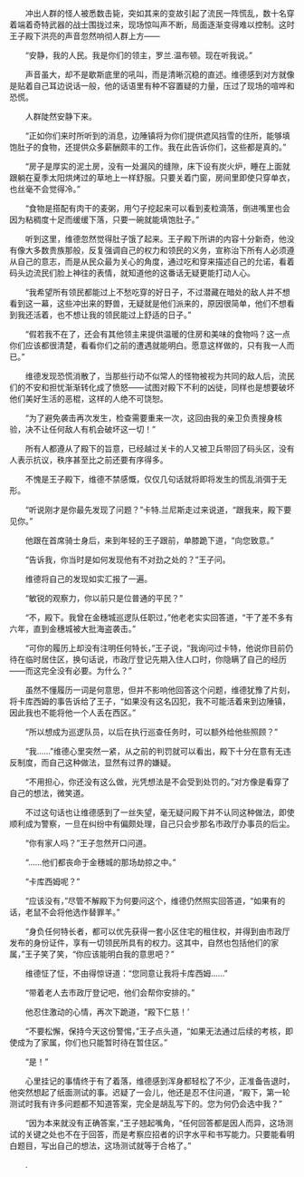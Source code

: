　　冲出人群的怪人被悉数击毙，突如其来的变故引起了流民一阵慌乱，数十名穿着端着奇特武器的战士围拢过来，现场惊叫声不断，局面逐渐变得难以控制。这时王子殿下洪亮的声音忽然响彻人群上方——

　　“安静，我的人民。我是你们的领主，罗兰.温布顿。现在听我说。”

　　声音虽大，却不是歇斯底里的吼叫，而是清晰沉稳的直述。维德感到对方就像是贴着自己耳边说话一般，他的话语里有种不容置疑的力量，压过了现场的喧哗和恐慌。

　　人群陡然安静下来。

　　“正如你们来时所听到的消息，边陲镇将为你们提供遮风挡雪的住所，能够填饱肚子的食物，还提供众多薪酬颇丰的工作。我在此告诉你们，这些都是真的。”

　　“房子是厚实的泥土房，没有一处漏风的缝隙，床下设有炭火炉，睡在上面就跟躺在夏季太阳烘烤过的草地上一样舒服。只要关着门窗，房间里即使只穿单衣，也丝毫不会觉得冷。”

　　“食物是搭配有肉干的麦粥，用勺子挖起来可以看到麦粒滴落，倒进嘴里也会因为粘稠度十足而缓缓下落，只要一碗就能填饱肚子。”

　　听到这里，维德忽然觉得肚子饿了起来。王子殿下所讲的内容十分新奇，他没有像大多数贵族那般，反复强调自己的权力和领民的义务，宣称治下所有人必须遵从自己的意志，而是从民众最为关心的角度，通过吃和穿来描述自己的允诺，看着码头边流民们脸上神往的表情，就知道他的这番话无疑更能打动人心。

　　“我希望所有领民都能过上不愁吃穿的好日子，不过潜藏在暗处的敌人并不想看到这一幕，这些冲出来的野兽，无疑就是他们派来的，原因很简单，他们不想看到我还活着，也不想让我的领民能过上舒适的日子。”

　　“假若我不在了，还会有其他领主来提供温暖的住房和美味的食物吗？这一点你们应该都很清楚，看看你们之前的遭遇就能明白。愿意这样做的，只有我一人而已。”

　　维德发现恐慌消散了，当那些行动不似常人的怪物被视为共同的敌人后，流民们的不安和担忧渐渐转化成了愤怒——试图对殿下不利的凶徒，同样也是想要破坏他们美好生活的恶棍，这样的人绝不可饶恕。

　　“为了避免袭击再次发生，检查需要重来一次，这回由我的亲卫负责搜身核验，决不让任何敌人有机会破坏这一切！”

　　所有人都遵从了殿下的旨意，已经越过关卡的人又被卫兵带回了码头区，没有人表示抗议，秩序甚至比之前还要有序得多。

　　不愧是王子殿下，维德不禁感慨，仅仅几句话就将即将发生的慌乱消弭于无形。

　　“听说刚才是你最先发现了问题？”卡特.兰尼斯走过来说道，“跟我来，殿下要见你。”

　　他跟在首席骑士身后，来到年轻的王子跟前，单膝跪下道，“向您致意。”

　　“告诉我，你当时是如何发现他有不对劲之处的？”王子问。

　　维德将自己的发现如实汇报了一遍。

　　“敏锐的观察力，你以前只是位普通的平民？”

　　“不，殿下。我曾在金穗城巡逻队任职过，”他老老实实回答道，“干了差不多有六年，直到金穗城被大批海盗袭击。”

　　“可你的履历上却没有注明任何特长，”王子说，“我询问过卡特，他说你目前仍待在临时居住区，换句话说，市政厅登记先期入住人口时，你隐瞒了自己的经历——而这完全没有必要。为什么？”

　　虽然不懂履历一词是何意思，但并不影响他回答这个问题，维德犹豫了片刻，将卡库西姆的事告诉给了王子，“如果没有这名囚犯，我不可能活着来到边陲镇，因此我也不能将他一个人丢在西区。”

　　“所以想成为巡逻队员，以后在执行巡查任务时，可以额外给他些照顾？”

　　“我……”维德心里突然一紧，从之前的判罚就可以看出，殿下十分在意有无违反制度，而自己这种做法，显然有过界的嫌疑。

　　“不用担心，你还没有这么做，光凭想法是不会受到处罚的。”对方像是看穿了自己的想法，微笑道。

　　不过这句话也让维德感到了一丝失望，毫无疑问殿下并不认同这种做法，即使顺利成为警察，一旦在纠纷中有偏颇处理，自己只会步那名市政厅办事员的后尘。

　　“你有家人吗？”王子忽然开口问道。

　　“……他们都丧命于金穗城的那场劫掠之中。”

　　“卡库西姆呢？”

　　“应该没有，”尽管不解殿下为何要问这个，维德仍然照实回答道，“如果有的话，老鼠不会将他选作替罪羊。”

　　“身负任何特长者，都可以优先获得一套小区住宅的租住权，并得到由市政厅发布的身份证件，享有一切领民所具有的权力。这其中，自然也包括他们的家属，”王子笑了笑，“你应该能明白我的意思吧？”

　　维德怔了怔，不由得惊讶道：“您同意让我将卡库西姆……”

　　“带着老人去市政厅登记吧，他们会帮你安排的。”

　　他忍住激动的心情，再次下跪道，“殿下仁慈！’

　　“不要松懈，保持今天这份警惕，”王子点头道，“如果无法通过后续的考核，即使成为了家属，你们也只能暂时待在暂住区。”

　　“是！”

　　心里挂记的事情终于有了着落，维德感到浑身都轻松了不少，正准备告退时，他突然想起了纸面测试的事。迟疑了一会儿，他还是忍不住问道，“殿下，第一轮测试时我有许多问题都不知道答案，完全是胡乱写下的。您为何仍会选中我？”

　　“因为本来就没有正确答案，”王子翘起嘴角，“任何回答都是因人而异，这场测试的关键之处也不在于回答，而是考察应招者的识字水平和书写能力。只要能看明白题目，写出自己的想法，这场测试就等于合格了。”

　　.
